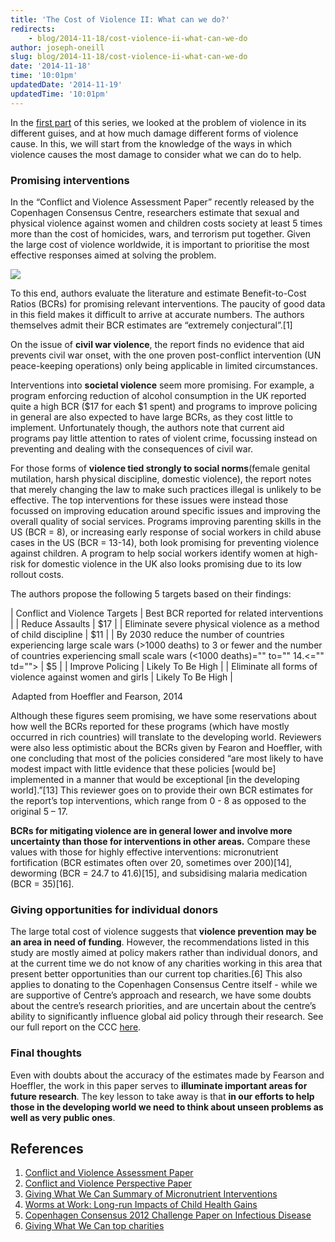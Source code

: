 ```yaml
---
title: 'The Cost of Violence II: What can we do?'
redirects:
    - blog/2014-11-18/cost-violence-ii-what-can-we-do
author: joseph-oneill
slug: blog/2014-11-18/cost-violence-ii-what-can-we-do
date: '2014-11-18'
time: '10:01pm'
updatedDate: '2014-11-19'
updatedTime: '10:01pm'
---
```

In the [first part](https://www.givingwhatwecan.org/blog/2014-11-13/cost-violence-i-what-should-our-priorities-be) of this series, we looked at the problem of violence in its different guises, and at how much damage different forms of violence cause. In this, we will start from the knowledge of the ways in which violence causes the most damage to consider what we can do to help.

### Promising interventions

In the “Conflict and Violence Assessment Paper” recently released by the Copenhagen Consensus Centre, researchers estimate that sexual and physical violence against women and children costs society at least 5 times more than the cost of homicides, wars, and terrorism put together. Given the large cost of violence worldwide, it is important to prioritise the most effective responses aimed at solving the problem.

![](/images/uploads/crime-64067.jpg)

To this end, authors evaluate the literature and estimate Benefit-to-Cost Ratios (BCRs) for promising relevant interventions. The paucity of good data in this field makes it difficult to arrive at accurate numbers. The authors themselves admit their BCR estimates are “extremely conjectural”.[1]

On the issue of **civil war violence**, the report finds no evidence that aid prevents civil war onset, with the one proven post-conflict intervention (UN peace-keeping operations) only being applicable in limited circumstances.

Interventions into **societal violence** seem more promising. For example, a program enforcing reduction of alcohol consumption in the UK reported quite a high BCR ($17 for each $1 spent) and programs to improve policing in general are also expected to have large BCRs, as they cost little to implement. Unfortunately though, the authors note that current aid programs pay little attention to rates of violent crime, focussing instead on preventing and dealing with the consequences of civil war.

For those forms of **violence tied strongly to social norms**(female genital mutilation, harsh physical discipline, domestic violence), the report notes that merely changing the law to make such practices illegal is unlikely to be effective. The top interventions for these issues were instead those focussed on improving education around specific issues and improving the overall quality of social services. Programs improving parenting skills in the US (BCR = 8), or increasing early response of social workers in child abuse cases in the US (BCR = 13-14), both look promising for preventing violence against children. A program to help social workers identify women at high-risk for domestic violence in the UK also looks promising due to its low rollout costs.

The authors propose the following 5 targets based on their findings:

| Conflict and Violence Targets | Best BCR reported for related interventions |
| Reduce Assaults | $17 |
| Eliminate severe physical violence as a method of child discipline | $11 |
| By 2030 reduce the number of countries experiencing large scale wars (>1000 deaths) to 3 or fewer and the number of countries experiencing small scale wars (<1000 deaths)="" to="" 14.<="" td=""> | $5 |
| Improve Policing | Likely To Be High |
| Eliminate all forms of violence against women and girls | Likely To Be High |

<legend>Adapted from Hoeffler and Fearson, 2014</legend>

Although these figures seem promising, we have some reservations about how well the BCRs reported for these programs (which have mostly occurred in rich countries) will translate to the developing world. Reviewers were also less optimistic about the BCRs given by Fearon and Hoeffler, with one concluding that most of the policies considered “are most likely to have modest impact with little evidence that these policies [would be] implemented in a manner that would be exceptional [in the developing world].”[13] This reviewer goes on to provide their own BCR estimates for the report’s top interventions, which range from 0 - 8 as opposed to the original 5 – 17.

**BCRs for mitigating violence are in general lower and involve more uncertainty than those for interventions in other areas.** Compare these values with those for highly effective interventions: micronutrient fortification (BCR estimates often over 20, sometimes over 200)[14], deworming (BCR = 24.7 to 41.6)[15], and subsidising malaria medication (BCR = 35)[16].

### Giving opportunities for individual donors

The large total cost of violence suggests that **violence prevention may be an area in need of funding**. However, the recommendations listed in this study are mostly aimed at policy makers rather than individual donors, and at the current time we do not know of any charities working in this area that present better opportunities than our current top charities.[6] This also applies to donating to the Copenhagen Consensus Centre itself - while we are supportive of Centre’s approach and research, we have some doubts about the centre’s research priorities, and are uncertain about the centre’s ability to significantly influence global aid policy through their research. See our full report on the CCC [here](/files/CCC%20MDG%20Report.pdf).

### Final thoughts

Even with doubts about the accuracy of the estimates made by Fearson and Hoeffler, the work in this paper serves to **illuminate important areas for future research**. The key lesson to take away is that **in our efforts to help those in the developing world we need to think about unseen problems as well as very public ones**.

## References

1.  [Conflict and Violence Assessment Paper](http://www.copenhagenconsensus.com/sites/default/files/conflict_assessment_-_hoeffler_and_fearon_0.pdf )
2.  [Conflict and Violence Perspective Paper](http://www.copenhagenconsensus.com/sites/default/files/conflict_perspective_-_blomberg__0.pdf )
3.  [Giving What We Can Summary of Micronutrient Interventions](/files/Micronutrients.pdf)
4.  [Worms at Work: Long-run Impacts of Child Health Gains](https://www.poverty-action.org/sites/default/files/worms-work-long-run-impacts-child-health-gains.pdf)
5.  [Copenhagen Consensus 2012 Challenge Paper on Infectious Disease](http://www.copenhagenconsensus.com/sites/default/files/infectiousdisease.pdf)
6.  [Giving What We Can top charities](https://www.givingwhatwecan.org/top-charities)
